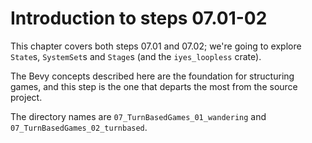 # Introduction to steps 07.01-02

This chapter covers both steps 07.01 and 07.02; we're going to explore `State`s, `SystemSet`s and `Stage`s (and the `iyes_loopless` crate).

The Bevy concepts described here are the foundation for structuring games, and this step is the one that departs the most from the source project.

The directory names are `07_TurnBasedGames_01_wandering` and `07_TurnBasedGames_02_turnbased`.
